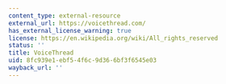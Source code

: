 ```yaml
---
content_type: external-resource
external_url: https://voicethread.com/
has_external_license_warning: true
license: https://en.wikipedia.org/wiki/All_rights_reserved
status: ''
title: VoiceThread
uid: 8fc939e1-ebf5-4f6c-9d36-6bf3f6545e03
wayback_url: ''
---
```

